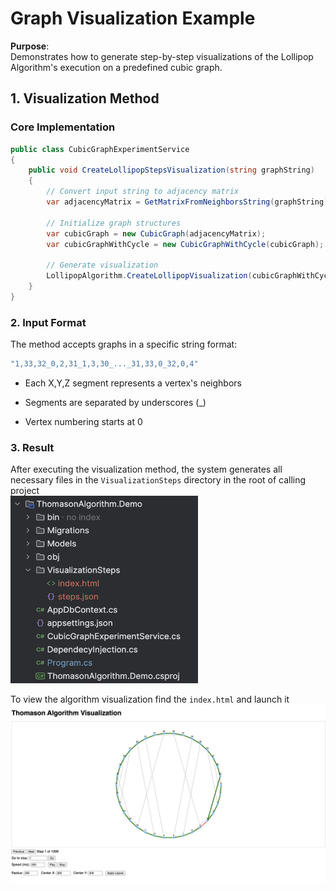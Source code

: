 # Graph Visualization Example

**Purpose**:  
Demonstrates how to generate step-by-step visualizations of the Lollipop Algorithm's execution on a predefined cubic graph.

## 1. Visualization Method

### Core Implementation
```csharp
public class CubicGraphExperimentService
{ 
    public void CreateLollipopStepsVisualization(string graphString)
    {
        // Convert input string to adjacency matrix
        var adjacencyMatrix = GetMatrixFromNeighborsString(graphString);
        
        // Initialize graph structures
        var cubicGraph = new CubicGraph(adjacencyMatrix);
        var cubicGraphWithCycle = new CubicGraphWithCycle(cubicGraph);
        
        // Generate visualization
        LollipopAlgorithm.CreateLollipopVisualization(cubicGraphWithCycle);
    }
}
```

### 2. Input Format
The method accepts graphs in a specific string format:
```csharp
"1,33,32_0,2,31_1,3,30_..._31,33,0_32,0,4"
```
- Each X,Y,Z segment represents a vertex's neighbors

- Segments are separated by underscores (_)

- Vertex numbering starts at 0

### 3. Result
After executing the visualization method, the system generates all necessary files in the `VisualizationSteps` directory in the root of calling project \
<img src="../images/root_directory_visualization.png" alt="Граф" width="300px" height="300px">

To view the algorithm visualization find the `index.html` and launch it 
<img src="../images/ui_steps_visualization.png" alt="Граф">